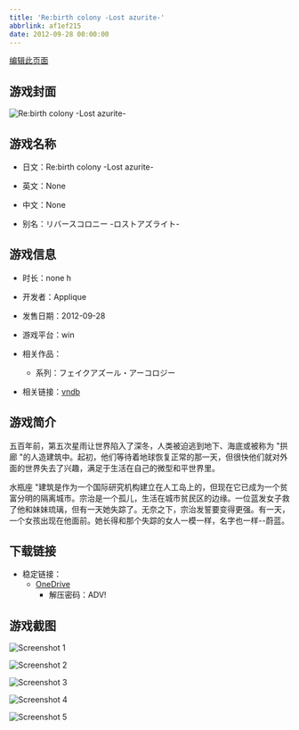```yaml
---
title: 'Re:birth colony -Lost azurite-'
abbrlink: af1ef215
date: 2012-09-28 00:00:00
---
```

[编辑此页面](https://github.com/ACG-3/ADV3-source/blob/main/source/_posts/games/Rebirth%20colony%20-Lost%20azurite-.md)

## 游戏封面

![Re:birth colony -Lost azurite-](https://pan.timero.xyz/d/onedrive/img_lib_001/Rebirth%20colony%20-Lost%20azurite-_cover.avif)


## 游戏名称

- 日文：Re:birth colony -Lost azurite-
- 英文：None
- 中文：None

- 别名：リバースコロニー -ロストアズライト-


## 游戏信息

- 时长：none h
- 开发者：Applique
- 发售日期：2012-09-28
- 游戏平台：win
- 相关作品：
   - 系列：フェイクアズール・アーコロジー

- 相关链接：[vndb](https://vndb.org/v10642)


## 游戏简介

五百年前，第五次星雨让世界陷入了深冬，人类被迫逃到地下、海底或被称为 "拱廊 "的人造建筑中。起初，他们等待着地球恢复正常的那一天，但很快他们就对外面的世界失去了兴趣，满足于生活在自己的微型和平世界里。

水瓶座 "建筑是作为一个国际研究机构建立在人工岛上的，但现在它已成为一个贫富分明的隔离城市。宗治是一个孤儿，生活在城市贫民区的边缘。一位蓝发女子救了他和妹妹琉璃，但有一天她失踪了。无奈之下，宗治发誓要变得更强。有一天，一个女孩出现在他面前。她长得和那个失踪的女人一模一样，名字也一样--蔚蓝。




## 下载链接

- 稳定链接：
    - [OneDrive](https://pan.timero.xyz/onedrive/adv_lib_001/Rebirth%20colony%20-Lost%20azurite-)
        - 解压密码：ADV!



## 游戏截图


![Screenshot 1](https://pan.timero.xyz/d/onedrive/img_lib_001/Rebirth%20colony%20-Lost%20azurite-_Screenshot_1.avif)

![Screenshot 2](https://pan.timero.xyz/d/onedrive/img_lib_001/Rebirth%20colony%20-Lost%20azurite-_Screenshot_2.avif)

![Screenshot 3](https://pan.timero.xyz/d/onedrive/img_lib_001/Rebirth%20colony%20-Lost%20azurite-_Screenshot_3.avif)

![Screenshot 4](https://pan.timero.xyz/d/onedrive/img_lib_001/Rebirth%20colony%20-Lost%20azurite-_Screenshot_4.avif)

![Screenshot 5](https://pan.timero.xyz/d/onedrive/img_lib_001/Rebirth%20colony%20-Lost%20azurite-_Screenshot_5.avif)

